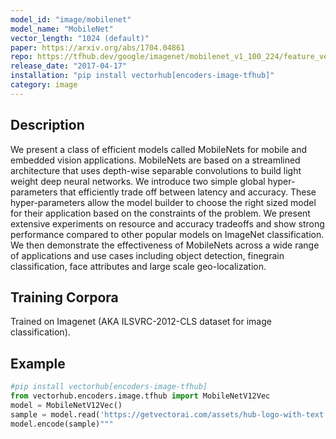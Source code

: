 ```yaml
---
model_id: "image/mobilenet"
model_name: "MobileNet" 
vector_length: "1024 (default)" 
paper: https://arxiv.org/abs/1704.04861
repo: https://tfhub.dev/google/imagenet/mobilenet_v1_100_224/feature_vector/4
release_date: "2017-04-17"
installation: "pip install vectorhub[encoders-image-tfhub]"
category: image
---
```


## Description

We present a class of efficient models called MobileNets for mobile and embedded vision applications. MobileNets are based on a streamlined architecture that uses depth-wise separable convolutions to build light weight deep neural networks. We introduce two simple global hyper-parameters that efficiently trade off between latency and accuracy. These hyper-parameters allow the model builder to choose the right sized model for their application based on the constraints of the problem. We present extensive experiments on resource and accuracy tradeoffs and show strong performance compared to other popular models on ImageNet classification. We then demonstrate the effectiveness of MobileNets across a wide range of applications and use cases including object detection, finegrain classification, face attributes and large scale geo-localization.

## Training Corpora 

Trained on Imagenet (AKA ILSVRC-2012-CLS dataset for image classification).

## Example

```python
#pip install vectorhub[encoders-image-tfhub]
from vectorhub.encoders.image.tfhub import MobileNetV12Vec
model = MobileNetV12Vec()
sample = model.read('https://getvectorai.com/assets/hub-logo-with-text.png')
model.encode(sample)"""
```
